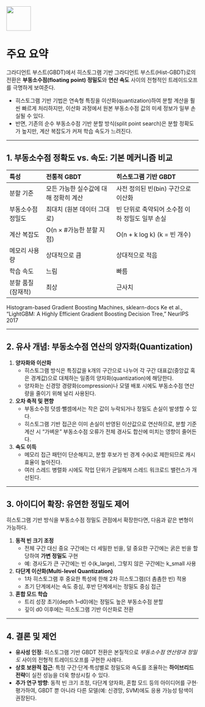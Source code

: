 <img src="https://r2cdn.perplexity.ai/pplx-full-logo-primary-dark%402x.png" style="height:64px;margin-right:32px"/>

# 주요 요약

그라디언트 부스트(GBDT)에서 히스토그램 기반 그라디언트 부스트(Hist-GBDT)로의 전환은 **부동소수점(floating point) 정밀도**와 **연산 속도** 사이의 전형적인 트레이드오프를 극명하게 보여준다.

- 히스토그램 기반 기법은 연속형 특징을 이산화(quantization)하여 분할 계산을 훨씬 빠르게 처리하지만, 이산화 과정에서 원본 부동소수점 값의 미세 정보가 일부 손실될 수 있다.
- 반면, 기존의 순수 부동소수점 기반 분할 방식(split point search)은 분할 정확도가 높지만, 계산 복잡도가 커져 학습 속도가 느려진다.

***

## 1. 부동소수점 정확도 vs. 속도: 기본 메커니즘 비교

| 특성 | 전통적 GBDT | 히스토그램 기반 GBDT |
| :-- | :-- | :-- |
| 분할 기준 | 모든 가능한 실수값에 대해 정확히 계산 | 사전 정의된 빈(bin) 구간으로 이산화 |
| 부동소수점 정밀도 | 최대치 (원본 데이터 그대로) | 빈 단위로 축약되어 소수점 이하 정밀도 일부 손실 |
| 계산 복잡도 | O(n × \#가능한 분할 지점) | O(n + k log k) (k = 빈 개수) |
| 메모리 사용량 | 상대적으로 큼 | 상대적으로 적음 |
| 학습 속도 | 느림 | 빠름 |
| 분할 품질(잠재적) | 최상 | 근사치 |

Histogram-based Gradient Boosting Machines, sklearn-docs
Ke et al., “LightGBM: A Highly Efficient Gradient Boosting Decision Tree,” NeurIPS 2017

***

## 2. 유사 개념: 부동소수점 연산의 양자화(Quantization)

1. **양자화와 이산화**
    - 히스토그램 방식은 특징값을 k개의 구간으로 나누어 각 구간 대표값(중앙값 혹은 경계값)으로 대체하는 일종의 양자화(quantization)에 해당한다.
    - 양자화는 신경망 경량화(compression)나 모델 배포 시에도 부동소수점 연산량을 줄이기 위해 널리 사용된다.
2. **오차 축적 및 편향**
    - 부동소수점 덧셈·뺄셈에서는 작은 값이 누락되거나 정밀도 손실이 발생할 수 있다.
    - 히스토그램 기반 접근은 이미 손실이 반영된 이산값으로 연산하므로, 분할 기준 계산 시 “가벼운” 부동소수점 오류가 전체 경사도 합산에 미치는 영향이 줄어든다.
3. **속도 이득**
    - 메모리 접근 패턴이 단순해지고, 분할 후보가 빈 경계 수(k)로 제한되므로 캐시 효율이 높아진다.
    - 여러 스레드 병렬화 시에도 작업 단위가 균일해져 스레드 워크로드 밸런스가 개선된다.

***

## 3. 아이디어 확장: 유연한 정밀도 제어

히스토그램 기반 방식을 부동소수점 정밀도 관점에서 확장한다면, 다음과 같은 변형이 가능하다.

1. **동적 빈 크기 조정**
    - 전체 구간 대신 중요 구간에는 더 세밀한 빈을, 덜 중요한 구간에는 굵은 빈을 할당하여 **가변 정밀도** 구현
    - 예: 경사도가 큰 구간에는 빈 수(k_large), 그렇지 않은 구간에는 k_small 사용
2. **다단계 이산화(Multi-level Quantization)**
    - 1차 히스토그램 후 중요한 특성에 한해 2차 히스토그램(더 촘촘한 빈) 적용
    - 초기 단계에서는 속도 중심, 후반 단계에서는 정밀도 중심 접근
3. **혼합 모드 학습**
    - 트리 성장 초기(depth 1–d0)에는 정밀도 높은 부동소수점 분할
    - 깊이 d0 이후에는 히스토그램 기반 이산화로 전환

***

## 4. 결론 및 제언

- **유사성 인정**: 히스토그램 기반 GBDT 전환은 본질적으로 _부동소수점 연산량과 정밀도_ 사이의 전형적 트레이드오프를 구현한 사례다.
- **상호 보완적 접근**: 특정 구간·단계·특성별로 정밀도와 속도를 조율하는 **하이브리드 전략**이 실전 성능을 더욱 향상시킬 수 있다.
- **추가 연구 방향**: 동적 빈 크기 조정, 다단계 양자화, 혼합 모드 등의 아이디어를 구현·평가하여, GBDT 뿐 아니라 다른 모델(예: 신경망, SVM)에도 응용 가능성 탐색이 권장된다.

